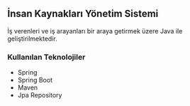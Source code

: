 ## İnsan Kaynakları Yönetim Sistemi
İş verenleri ve iş arayanları bir araya getirmek üzere 
Java ile geliştirilmektedir. 
### Kullanılan Teknolojiler
- Spring
- Spring Boot
- Maven
- Jpa Repository